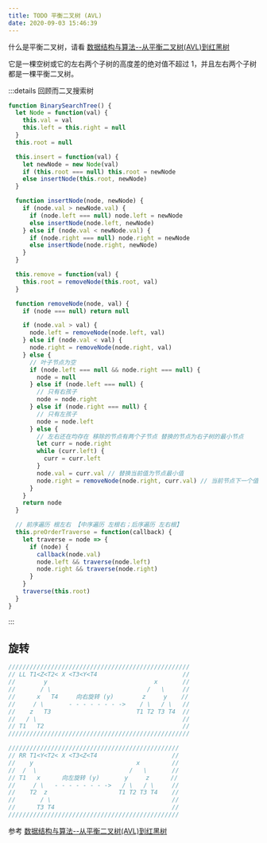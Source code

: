 ```yaml
---
title: TODO 平衡二叉树 (AVL)
date: 2020-09-03 15:46:39
---
```


什么是平衡二叉树，请看 [数据结构与算法--从平衡二叉树(AVL)到红黑树](https://www.jianshu.com/p/3a6650269d39)

它是一棵空树或它的左右两个子树的高度差的绝对值不超过 1，并且左右两个子树都是一棵平衡二叉树。

:::details 回顾而二叉搜索树

```js
function BinarySearchTree() {
  let Node = function(val) {
    this.val = val
    this.left = this.right = null
  }
  this.root = null

  this.insert = function(val) {
    let newNode = new Node(val)
    if (this.root === null) this.root = newNode
    else insertNode(this.root, newNode)
  }

  function insertNode(node, newNode) {
    if (node.val > newNode.val) {
      if (node.left === null) node.left = newNode
      else insertNode(node.left, newNode)
    } else if (node.val < newNode.val) {
      if (node.right === null) node.right = newNode
      else insertNode(node.right, newNode)
    }
  }

  this.remove = function(val) {
    this.root = removeNode(this.root, val)
  }

  function removeNode(node, val) {
    if (node === null) return null

    if (node.val > val) {
      node.left = removeNode(node.left, val)
    } else if (node.val < val) {
      node.right = removeNode(node.right, val)
    } else {
      // 叶子节点为空
      if (node.left === null && node.right === null) {
        node = null
      } else if (node.left === null) {
        // 只有右孩子
        node = node.right
      } else if (node.right === null) {
        // 只有左孩子
        node = node.left
      } else {
        // 左右还在均存在 移除的节点有两个子节点 替换的节点为右子树的最小节点
        let curr = node.right
        while (curr.left) {
          curr = curr.left
        }
        node.val = curr.val // 替换当前值为节点最小值
        node.right = removeNode(node.right, curr.val) // 当前节点下一个值
      }
    }
    return node
  }

  // 前序遍历 根左右 【中序遍历 左根右；后序遍历 左右根】
  this.preOrderTraverse = function(callback) {
    let traverse = node => {
      if (node) {
        callback(node.val)
        node.left && traverse(node.left)
        node.right && traverse(node.right)
      }
    }
    traverse(this.root)
  }
}
```

:::

## 旋转

```js
///////////////////////////////////////////////////
// LL T1<Z<T2< X <T3<Y<T4                        //
//        y                              x       //
//       / \                           /   \     //
//      x   T4     向右旋转 (y)        z     y    //
//     / \       - - - - - - - ->    / \   / \   //
//    z   T3                        T1 T2 T3 T4  //
//   / \                                         //
// T1   T2                                       //
///////////////////////////////////////////////////

////////////////////////////////////////////////
// RR T1<Y<T2< X <T3<Z<T4                     //
//    y                             x         //
//  /  \                          /   \       //
// T1   x      向左旋转 (y)       y     z      //
//     / \   - - - - - - - ->   / \   / \     //
//    T2  z                    T1 T2 T3 T4    //
//       / \                                  //
//      T3 T4                                 //
////////////////////////////////////////////////
```

<!--

///////////////////////////////////////////////////     ///////////////////////////////////////////////////
// LL T1<Z<T2< X <T3<Y<T4                        //     // LL T1<Z<T2< X <T3<Y<T4                        //
//        y                              x       //     //        y                              x       //
//       / \                           /   \     //     //       / \                           /   \     //
//      x   T4     向右旋转 (y)        z     y    //     //      x   T4     向右旋转 (y)        z     y    //
//     / \       - - - - - - - ->    / \   / \   //     //     / \       - - - - - - - ->    / \   / \   //
//    z   T3                        T1 T2 T3 T4  //     //    z   T3                        T1 T2 T3 T4  //
//   / \                                         //     //   / \                                         //
// T1   T2                                       //     // T1   T2                                       //
///////////////////////////////////////////////////     ///////////////////////////////////////////////////

 -->

参考 [数据结构与算法--从平衡二叉树(AVL)到红黑树](https://www.jianshu.com/p/3a6650269d39)
